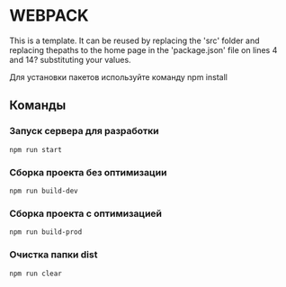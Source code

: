 # WEBPACK
This is a template. It can be reused by replacing the 'src' folder and replacing thepaths to the home page in the 'package.json' file on lines 4 and 14? substituting your values.

Для установки пакетов используйте команду npm install

## Команды

### Запуск сервера для разработки
```shell
npm run start
```

### Сборка проекта без оптимизации
```shell
npm run build-dev
```

### Сборка проекта с оптимизацией
```shell
npm run build-prod
```

### Очистка папки dist
```shell
npm run clear
```
